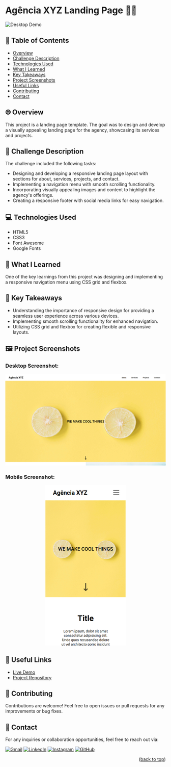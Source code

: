 # Agência XYZ Landing Page 🚀🌐

![Desktop Demo](./demo/desktop-gif.gif)

## 📌 Table of Contents 

- [Overview](#-overview)
- [Challenge Description](#-challenge-description)
- [Technologies Used](#-technologies-used)
- [What I Learned](#-what-i-learned)
- [Key Takeaways](#-key-takeaways)
- [Project Screenshots](#-project-screenshots)
- [Useful Links](#-useful-links)
- [Contributing](#-contributing)
- [Contact](#-contact)

## 🌐 Overview

This project is a landing page template. The goal was to design and develop a visually appealing landing page for the agency, showcasing its services and projects.

## 📝 Challenge Description

The challenge included the following tasks:

- Designing and developing a responsive landing page layout with sections for about, services, projects, and contact.
- Implementing a navigation menu with smooth scrolling functionality.
- Incorporating visually appealing images and content to highlight the agency's offerings.
- Creating a responsive footer with social media links for easy navigation.

## 💻 Technologies Used

- HTML5
- CSS3
- Font Awesome
- Google Fonts

## 🌱 What I Learned

One of the key learnings from this project was designing and implementing a responsive navigation menu using CSS grid and flexbox.

## 🚀 Key Takeaways

- Understanding the importance of responsive design for providing a seamless user experience across various devices.
- Implementing smooth scrolling functionality for enhanced navigation.
- Utilizing CSS grid and flexbox for creating flexible and responsive layouts.

## 🖼️ Project Screenshots

### Desktop Screenshot:

![Desktop Preview](./demo/desktop-demo.png)

### Mobile Screenshot:

<p align="center"><img src="./demo/mobile-demo.png" width="50%"></p>

## 🔗 Useful Links

- [Live Demo](https://cauebf.github.io/Landing-Page-Agencia-XYZ/)
- [Project Repository](https://github.com/Cauebf/Landing-Page-Agencia-XYZ)

## 🤝 Contributing

Contributions are welcome! Feel free to open issues or pull requests for any improvements or bug fixes.

## 💬 Contact 

For any inquiries or collaboration opportunities, feel free to reach out via:

[![Gmail](https://img.shields.io/badge/Gmail-D14836?style=for-the-badge&logo=gmail&logoColor=white)](mailto:cauebrolesef@gmail.com)
[![LinkedIn](https://img.shields.io/badge/LinkedIn-0077B5?style=for-the-badge&logo=linkedin&logoColor=white)](https://www.linkedin.com/in/cauebrolesef/)
[![Instagram](https://img.shields.io/badge/-Instagram-%23E4405F?style=for-the-badge&logo=instagram&logoColor=white)](https://www.instagram.com/cauebf_/)
[![GitHub](https://img.shields.io/badge/GitHub-181717?style=for-the-badge&logo=github&logoColor=white)](https://github.com/Cauebf)

<p align="right">(<a href="#agência-xyz-landing-page-">back to top</a>)</p>
